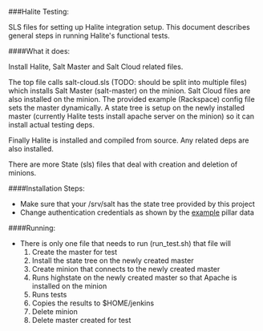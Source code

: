 ###Halite Testing:

SLS files for setting up Halite integration setup. This document describes general steps in running Halite's functional tests.

####What it does:

Install Halite, Salt Master and Salt Cloud related files.

The top file calls salt-cloud.sls (TODO: should be split into multiple files) which installs Salt Master (salt-master) on the minion. Salt Cloud files are also installed on the minion. The provided example (Rackspace) config file sets the master dynamically. A state tree is setup on the newly installed master (currently Halite tests install apache server on the minion) so it can install actual testing deps.

Finally Halite is installed and compiled from source. Any related deps are also installed.

There are more State (sls) files that deal with creation and deletion of minions.

####Installation Steps:

* Make sure that your /srv/salt has the state tree provided by this project
* Change authentication credentials as shown by the [example](https://github.com/pass-by-value/halite-testing/blob/master/srv/pillar/data.sls) pillar data

####Running:
* There is only one file that needs to run (run_test.sh) that file will
  1. Create the master for test
  1. Install the state tree on the newly created master
  1. Create minion that connects to the newly created master
  1. Runs highstate on the newly created master so that Apache is installed on the minion
  1. Runs tests
  1. Copies the results to $HOME/jenkins
  1. Delete minion
  1. Delete master created for test
